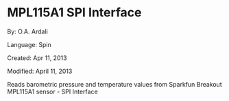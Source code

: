 # MPL115A1 SPI Interface

By: O.A. Ardali

Language: Spin

Created: Apr 11, 2013

Modified: April 11, 2013

Reads barometric pressure and temperature values from Sparkfun Breakout MPL115A1 sensor - SPI Interface
